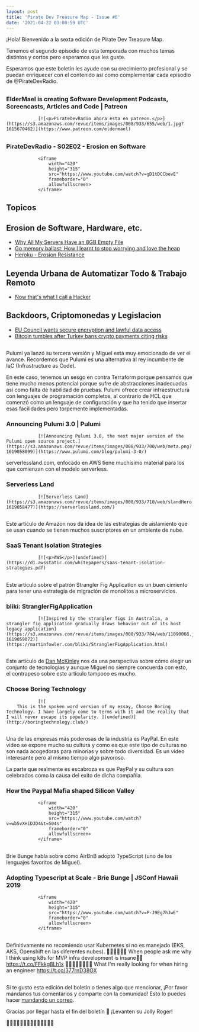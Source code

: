```yaml
---
layout: post
title: 'Pirate Dev Treasure Map - Issue #6'
date: '2021-04-22 03:00:59 UTC'
---
```

¡Hola! Bienvenido a la sexta edición de Pirate Dev Treasure Map.

Tenemos el segundo episodio de esta temporada con muchos temas distintos y cortos pero esperamos que les guste.

Esperamos que este boletín les ayude con su crecimiento profesional y se puedan enriquecer con el contenido así como complementar cada episodio de @PirateDevRadio.
## 
### ElderMael is creating Software Development Podcasts, Screencasts, Articles and Code | Patreon
                [![<p>PirateDevRadio ahora esta en patreon.</p>](https://s3.amazonaws.com/revue/items/images/008/933/655/web/1.jpg?1615670462)](https://www.patreon.com/eldermael)
                
## 
### PirateDevRadio - S02E02 - Erosion en Software
                <iframe 
                    width="420" 
                    height="315" 
                    src="https://www.youtube.com/watch?v=gD1tDCCbevE" 
                    frameborder="0" 
                    allowfullscreen>
                </iframe>
## Topicos

## Erosion de Software, Hardware, etc.

* [Why All My Servers Have an 8GB Empty File](https://brianschrader.com/archive/why-all-my-servers-have-an-8gb-empty-file/)
* [Go memory ballast: How I learnt to stop worrying and love the heap](https://blog.twitch.tv/en/2019/04/10/go-memory-ballast-how-i-learnt-to-stop-worrying-and-love-the-heap-26c2462549a2/)
* [Heroku - Erosion Resistance](https://devcenter.heroku.com/articles/erosion-resistance)

## Leyenda Urbana de Automatizar Todo & Trabajo Remoto

* [Now that's what I call a Hacker](https://www.jitbit.com/alexblog/249-now-thats-what-i-call-a-hacker/)

## Backdoors, Criptomonedas y Legislacion

* [EU Council wants secure encryption and lawful data access](https://techcrunch.com/2020/12/14/eu-council-wants-secure-encryption-and-lawful-data-access/)
* [Bitcoin tumbles after Turkey bans crypto payments citing risks](https://www.reuters.com/technology/turkey-bans-use-cryptocurrencies-payments-sends-bitcoin-down-2021-04-16/)
## 
Pulumi ya lanzó su tercera versión y Miguel está muy emocionado de ver el avance. Recordemos que Pulumi es una alternativa al rey incumbente de IaC (Infrastructure as Code).

En este caso, tenemos un sesgo en contra Terraform porque pensamos que tiene mucho menos potencial porque sufre de abstracciones inadecuadas así como falta de habilidad de pruebas. Pulumi ofrece crear infraestructura con lenguajes de programación completos, al contrario de HCL que comenzó como un lenguaje de configuración y que ha tenido que insertar esas facilidades pero torpemente implementadas.
### Announcing Pulumi 3.0 | Pulumi
                [![Announcing Pulumi 3.0, the next major version of the Pulumi open source project.](https://s3.amazonaws.com/revue/items/images/008/933/700/web/meta.png?1619058099)](https://www.pulumi.com/blog/pulumi-3-0/)
                
serverlessland.com, enfocado en AWS tiene muchísimo material para los que comienzan con el modelo serverless.
### Serverless Land
                [![Serverless Land](https://s3.amazonaws.com/revue/items/images/008/933/710/web/slandHero.png?1619058477)](https://serverlessland.com/)
                
## 
Este artículo de Amazon nos da idea de las estrategias de aislamiento que se usan cuando se tienen muchos suscriptores en un ambiente de nube.
### SaaS Tenant Isolation Strategies
                [![<p>AWS</p>](undefined)](https://d1.awsstatic.com/whitepapers/saas-tenant-isolation-strategies.pdf)
                
## 
Este artículo sobre el patrón Strangler Fig Application es un buen cimiento para tener una estrategia de migración de monolitos a microservicios.
### bliki: StranglerFigApplication
                [![Inspired by the strangler figs in Australia, a strangler fig application gradually draws behavior out of its host legacy application](https://s3.amazonaws.com/revue/items/images/008/933/784/web/11090068.jpg?1619059072)](https://martinfowler.com/bliki/StranglerFigApplication.html)
                
## 
Este artículo de [Dan McKinley](https://twitter.com/mcfunley) nos da una perspectiva sobre cómo elegir un conjunto de tecnologías y aunque Miguel no siempre concuerda con esto, el contrapeso sobre este artículo tampoco es mucho.
### Choose Boring Technology
                [![
        This is the spoken word version of my essay, Choose Boring Technology. I have largely come to terms with it and the reality that I will never escape its popularity. ](undefined)](http://boringtechnology.club/)
                
## 
Una de las empresas más poderosas de la industria es PayPal. En este video se expone mucho su cultura y como es que este tipo de culturas no son nada acogedoras para minorías y sobre todo diversidad. Es un video interesante pero al mismo tiempo algo pavoroso.

La parte que realmente es escabroza es que PayPal y su cultura son celebrados como la causa del exito de dicha compañia.
### How the Paypal Mafia shaped Silicon Valley
                <iframe 
                    width="420" 
                    height="315" 
                    src="https://www.youtube.com/watch?v=wb5vXHiDJD4&t=504s" 
                    frameborder="0" 
                    allowfullscreen>
                </iframe>
## 
Brie Bunge habla sobre cómo AirBnB adoptó TypeScript (uno de los lenguajes favoritos de Miguel).
### Adopting Typescript at Scale - Brie Bunge | JSConf Hawaii 2019
                <iframe 
                    width="420" 
                    height="315" 
                    src="https://www.youtube.com/watch?v=P-J9Eg7hJwE" 
                    frameborder="0" 
                    allowfullscreen>
                </iframe>
## 
Definitivamente no recomiendo usar Kubernetes si no es manejado (EKS, AKS, Openshift en las diferentes nubes).
🤣🤣🤣🤣🤣🤣
When people ask me why I think using k8s for MVP infra development is insane🤦‍♂️ https://t.co/FFkkg8Lh1x
🤣🤣🤣🤣🤣🤣🤣🤣
What I’m really looking for when hiring an engineer https://t.co/377rnD38OX
## 
Si te gusto esta edición del boletín o tienes algo que mencionar, ¡Por favor mándanos tus comentarios y comparte con la comunidad! Esto lo puedes hacer [mandando un correo](mailto:sftwr.mael@gmail.com?subject=PirateDevNews%20-%20Feedback&body=Tu%20feedback%20aqui.).

Gracias por llegar hasta el fin del boletín 💌 ¡Levanten su Jolly Roger!

🏴‍☠️🏴‍☠️🏴‍☠️🏴‍☠️🏴‍☠️🏴‍☠️🏴‍☠️
        